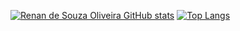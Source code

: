 [![Renan de Souza Oliveira GitHub stats](https://github-readme-stats.vercel.app/api?username=renan-s-oliveira&theme=vue-dark&layout=compact)](https://github.com/renan-s-oliveira/)
[![Top Langs](https://github-readme-stats.vercel.app/api/top-langs/?username=renan-s-oliveira&theme=vue-dark&layout=compact)](https://github.com/renan-s-oliveira/)
